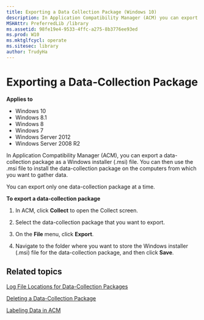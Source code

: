 ```yaml
---
title: Exporting a Data Collection Package (Windows 10)
description: In Application Compatibility Manager (ACM) you can export a data collection package as a Windows installer (.msi) file. You can then use the .msi file to install the data collection package on the computers from which you want to gather data.
MSHAttr: PreferredLib /library
ms.assetid: 98fe19e4-9533-4ffc-a275-8b3776ee93ed
ms.prod: W10
ms.mktglfcycl: operate
ms.sitesec: library
author: TrudyHa
---
```


# Exporting a Data-Collection Package


**Applies to**

-   Windows 10
-   Windows 8.1
-   Windows 8
-   Windows 7
-   Windows Server 2012
-   Windows Server 2008 R2

In Application Compatibility Manager (ACM), you can export a data-collection package as a Windows installer (.msi) file. You can then use the .msi file to install the data-collection package on the computers from which you want to gather data.

You can export only one data-collection package at a time.

**To export a data-collection package**

1.  In ACM, click **Collect** to open the Collect screen.

2.  Select the data-collection package that you want to export.

3.  On the **File** menu, click **Export**.

4.  Navigate to the folder where you want to store the Windows installer (.msi) file for the data-collection package, and then click **Save**.

## Related topics


[Log File Locations for Data-Collection Packages](log-file-locations-for-data-collection-packages.md)

[Deleting a Data-Collection Package](deleting-a-data-collection-package.md)

[Labeling Data in ACM](labeling-data-in-acm.md)

 

 





